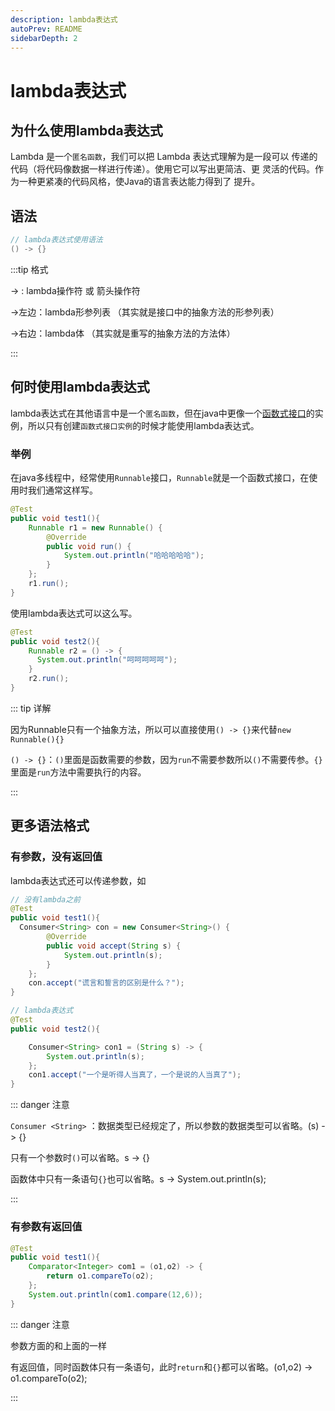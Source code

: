 ```yaml
---
description: lambda表达式
autoPrev: README
sidebarDepth: 2
---
```


# lambda表达式

## 为什么使用lambda表达式

Lambda 是一个`匿名函数`，我们可以把 Lambda 表达式理解为是一段可以
传递的代码（将代码像数据一样进行传递）。使用它可以写出更简洁、更
灵活的代码。作为一种更紧凑的代码风格，使Java的语言表达能力得到了
提升。

## 语法
```java
// lambda表达式使用语法
() -> {}
```

:::tip 格式

-> : lambda操作符 或 箭头操作符

->左边：lambda形参列表 （其实就是接口中的抽象方法的形参列表）

->右边：lambda体 （其实就是重写的抽象方法的方法体）

:::

## 何时使用lambda表达式
lambda表达式在其他语言中是一个`匿名函数`，但在java中更像一个[函数式接口](./functional.html#概念)的实例，所以只有创建`函数式接口实例`的时候才能使用lambda表达式。

### 举例
在java多线程中，经常使用`Runnable`接口，`Runnable`就是一个函数式接口，在使用时我们通常这样写。

```java
@Test
public void test1(){
    Runnable r1 = new Runnable() {
        @Override
        public void run() {
            System.out.println("哈哈哈哈哈");
        }
    };
    r1.run();
}
```

使用lambda表达式可以这么写。

```java
@Test
public void test2(){
    Runnable r2 = () -> {
      System.out.println("呵呵呵呵呵");
    }
    r2.run();
}
```

::: tip 详解

因为Runnable只有一个抽象方法，所以可以直接使用`() -> {}`来代替`new Runnable(){}`

`() -> {}`：`()`里面是函数需要的参数，因为`run`不需要参数所以`()`不需要传参。`{}`里面是`run`方法中需要执行的内容。

:::
## 更多语法格式
### 有参数，没有返回值
lambda表达式还可以传递参数，如

```java
// 没有lambda之前
@Test
public void test1(){
  Consumer<String> con = new Consumer<String>() {
        @Override
        public void accept(String s) {
            System.out.println(s);
        }
    };
    con.accept("谎言和誓言的区别是什么？");
}

// lambda表达式
@Test
public void test2(){

    Consumer<String> con1 = (String s) -> {
        System.out.println(s);
    };
    con1.accept("一个是听得人当真了，一个是说的人当真了");
}
```

::: danger 注意

`Consumer <String>` ：数据类型已经规定了，所以参数的数据类型可以省略。(s) -> {}

只有一个参数时`()`可以省略。s -> {}

函数体中只有一条语句`{}`也可以省略。s ->  System.out.println(s);

:::

### 有参数有返回值

```java
@Test
public void test1(){
    Comparator<Integer> com1 = (o1,o2) -> {
        return o1.compareTo(o2);
    };
    System.out.println(com1.compare(12,6));
}
```

::: danger 注意

参数方面的和上面的一样

有返回值，同时函数体只有一条语句，此时`return`和`{}`都可以省略。(o1,o2) -> o1.compareTo(o2);

:::

